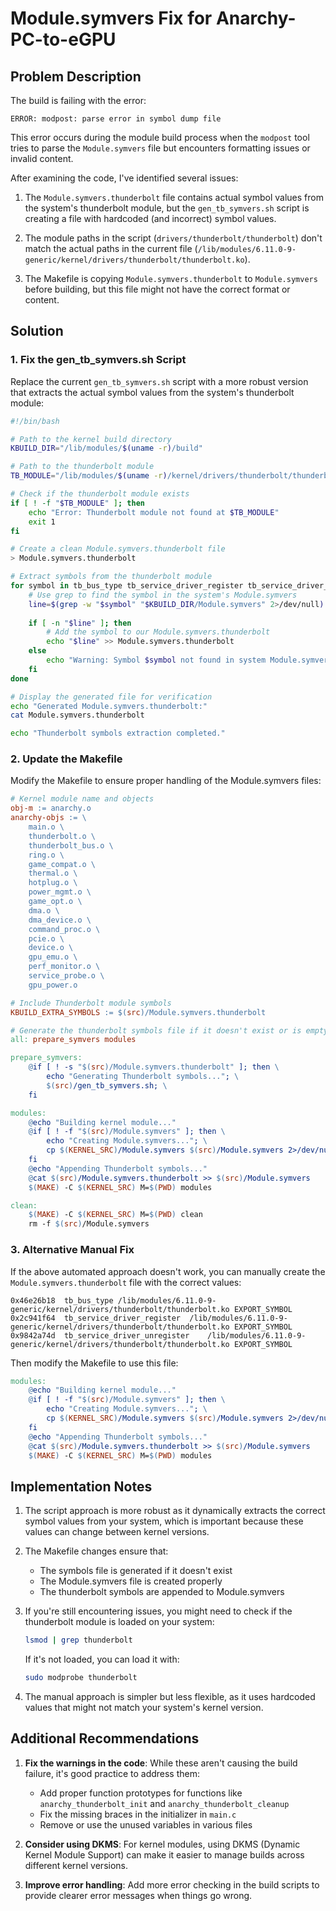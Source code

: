 # Module.symvers Fix for Anarchy-PC-to-eGPU

## Problem Description

The build is failing with the error:
```
ERROR: modpost: parse error in symbol dump file
```

This error occurs during the module build process when the `modpost` tool tries to parse the `Module.symvers` file but encounters formatting issues or invalid content.

After examining the code, I've identified several issues:

1. The `Module.symvers.thunderbolt` file contains actual symbol values from the system's thunderbolt module, but the `gen_tb_symvers.sh` script is creating a file with hardcoded (and incorrect) symbol values.

2. The module paths in the script (`drivers/thunderbolt/thunderbolt`) don't match the actual paths in the current file (`/lib/modules/6.11.0-9-generic/kernel/drivers/thunderbolt/thunderbolt.ko`).

3. The Makefile is copying `Module.symvers.thunderbolt` to `Module.symvers` before building, but this file might not have the correct format or content.

## Solution

### 1. Fix the gen_tb_symvers.sh Script

Replace the current `gen_tb_symvers.sh` script with a more robust version that extracts the actual symbol values from the system's thunderbolt module:

```bash
#!/bin/bash

# Path to the kernel build directory
KBUILD_DIR="/lib/modules/$(uname -r)/build"

# Path to the thunderbolt module
TB_MODULE="/lib/modules/$(uname -r)/kernel/drivers/thunderbolt/thunderbolt.ko"

# Check if the thunderbolt module exists
if [ ! -f "$TB_MODULE" ]; then
    echo "Error: Thunderbolt module not found at $TB_MODULE"
    exit 1
fi

# Create a clean Module.symvers.thunderbolt file
> Module.symvers.thunderbolt

# Extract symbols from the thunderbolt module
for symbol in tb_bus_type tb_service_driver_register tb_service_driver_unregister; do
    # Use grep to find the symbol in the system's Module.symvers
    line=$(grep -w "$symbol" "$KBUILD_DIR/Module.symvers" 2>/dev/null)
    
    if [ -n "$line" ]; then
        # Add the symbol to our Module.symvers.thunderbolt
        echo "$line" >> Module.symvers.thunderbolt
    else
        echo "Warning: Symbol $symbol not found in system Module.symvers"
    fi
done

# Display the generated file for verification
echo "Generated Module.symvers.thunderbolt:"
cat Module.symvers.thunderbolt

echo "Thunderbolt symbols extraction completed."
```

### 2. Update the Makefile

Modify the Makefile to ensure proper handling of the Module.symvers files:

```makefile
# Kernel module name and objects
obj-m := anarchy.o
anarchy-objs := \
	main.o \
	thunderbolt.o \
	thunderbolt_bus.o \
	ring.o \
	game_compat.o \
	thermal.o \
	hotplug.o \
	power_mgmt.o \
	game_opt.o \
	dma.o \
	dma_device.o \
	command_proc.o \
	pcie.o \
	device.o \
	gpu_emu.o \
	perf_monitor.o \
	service_probe.o \
	gpu_power.o

# Include Thunderbolt module symbols
KBUILD_EXTRA_SYMBOLS := $(src)/Module.symvers.thunderbolt

# Generate the thunderbolt symbols file if it doesn't exist or is empty
all: prepare_symvers modules

prepare_symvers:
	@if [ ! -s "$(src)/Module.symvers.thunderbolt" ]; then \
		echo "Generating Thunderbolt symbols..."; \
		$(src)/gen_tb_symvers.sh; \
	fi

modules:
	@echo "Building kernel module..."
	@if [ ! -f "$(src)/Module.symvers" ]; then \
		echo "Creating Module.symvers..."; \
		cp $(KERNEL_SRC)/Module.symvers $(src)/Module.symvers 2>/dev/null || touch $(src)/Module.symvers; \
	fi
	@echo "Appending Thunderbolt symbols..."
	@cat $(src)/Module.symvers.thunderbolt >> $(src)/Module.symvers
	$(MAKE) -C $(KERNEL_SRC) M=$(PWD) modules

clean:
	$(MAKE) -C $(KERNEL_SRC) M=$(PWD) clean
	rm -f $(src)/Module.symvers
```

### 3. Alternative Manual Fix

If the above automated approach doesn't work, you can manually create the `Module.symvers.thunderbolt` file with the correct values:

```
0x46e26b18	tb_bus_type	/lib/modules/6.11.0-9-generic/kernel/drivers/thunderbolt/thunderbolt.ko	EXPORT_SYMBOL
0x2c941f64	tb_service_driver_register	/lib/modules/6.11.0-9-generic/kernel/drivers/thunderbolt/thunderbolt.ko	EXPORT_SYMBOL
0x9842a74d	tb_service_driver_unregister	/lib/modules/6.11.0-9-generic/kernel/drivers/thunderbolt/thunderbolt.ko	EXPORT_SYMBOL
```

Then modify the Makefile to use this file:

```makefile
modules:
	@echo "Building kernel module..."
	@if [ ! -f "$(src)/Module.symvers" ]; then \
		echo "Creating Module.symvers..."; \
		cp $(KERNEL_SRC)/Module.symvers $(src)/Module.symvers 2>/dev/null || touch $(src)/Module.symvers; \
	fi
	@echo "Appending Thunderbolt symbols..."
	@cat $(src)/Module.symvers.thunderbolt >> $(src)/Module.symvers
	$(MAKE) -C $(KERNEL_SRC) M=$(PWD) modules
```

## Implementation Notes

1. The script approach is more robust as it dynamically extracts the correct symbol values from your system, which is important because these values can change between kernel versions.

2. The Makefile changes ensure that:
   - The symbols file is generated if it doesn't exist
   - The Module.symvers file is created properly
   - The thunderbolt symbols are appended to Module.symvers

3. If you're still encountering issues, you might need to check if the thunderbolt module is loaded on your system:
   ```bash
   lsmod | grep thunderbolt
   ```
   If it's not loaded, you can load it with:
   ```bash
   sudo modprobe thunderbolt
   ```

4. The manual approach is simpler but less flexible, as it uses hardcoded values that might not match your system's kernel version.

## Additional Recommendations

1. **Fix the warnings in the code**: While these aren't causing the build failure, it's good practice to address them:
   - Add proper function prototypes for functions like `anarchy_thunderbolt_init` and `anarchy_thunderbolt_cleanup`
   - Fix the missing braces in the initializer in `main.c`
   - Remove or use the unused variables in various files

2. **Consider using DKMS**: For kernel modules, using DKMS (Dynamic Kernel Module Support) can make it easier to manage builds across different kernel versions.

3. **Improve error handling**: Add more error checking in the build scripts to provide clearer error messages when things go wrong.